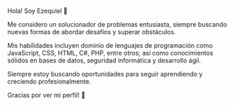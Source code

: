 Hola! Soy Ezequiel 🚀

Me considero un solucionador de problemas entusiasta, siempre buscando nuevas formas de abordar desafíos y superar obstáculos.

Mis habilidades incluyen dominio de lenguajes de programación como JavaScript, CSS, HTML, C#, PHP, entre otros;
así como conocimientos sólidos en bases de datos, seguridad informática y desarrollo ágil.

Siempre estoy buscando oportunidades para seguir aprendiendo y creciendo profesionalmente.

Gracias por ver mi perfil! 🤠
